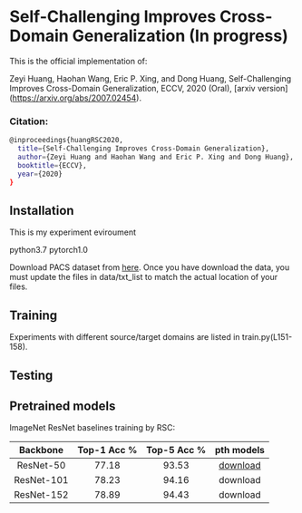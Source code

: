 # Self-Challenging Improves Cross-Domain Generalization (In progress)
This is the official implementation of: 

Zeyi Huang, Haohan Wang, Eric P. Xing, and Dong Huang, Self-Challenging Improves Cross-Domain Generalization, ECCV, 2020 (Oral), [arxiv version] (https://arxiv.org/abs/2007.02454).

### Citation: 

```bash
@inproceedings{huangRSC2020,
  title={Self-Challenging Improves Cross-Domain Generalization},
  author={Zeyi Huang and Haohan Wang and Eric P. Xing and Dong Huang},
  booktitle={ECCV},
  year={2020}
}
```

## Installation
This is my experiment eviroument

python3.7
pytorch1.0

Download PACS dataset from [here](http://www.eecs.qmul.ac.uk/~dl307/project_iccv2017). Once you have download the data, you must update the files in data/txt_list to match the actual location of your files.

## Training
Experiments with different source/target domains are listed in train.py(L151-158).

## Testing

## Pretrained models
ImageNet ResNet baselines training by RSC:

| Backbone        | Top-1 Acc % |Top-5 Acc % | pth models |
| :--------------:| :--------------: | :------------:  |:------------:  |
| ResNet-50       |77.18           |93.53            |[download](https://cmu.box.com/s/wpcy4mwkfm7gku3q4b115d5y1t69i4s4)   |
| ResNet-101      |78.23           |94.16            | download   |
| ResNet-152      |78.89           |94.43            | download   |
